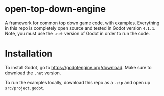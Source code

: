 # open-top-down-engine
A framework for common top down game code, with examples. Everything in this repo is completely open source and tested in Godot version `4.1.1`. Note, you must use the `.net` version of Godot in order to run the code.

# Installation
To install Godot, go to https://godotengine.org/download. Make sure to download the `.net` version.

To run the examples locally, download this repo as a `.zip` and open up `src/project.godot`.

